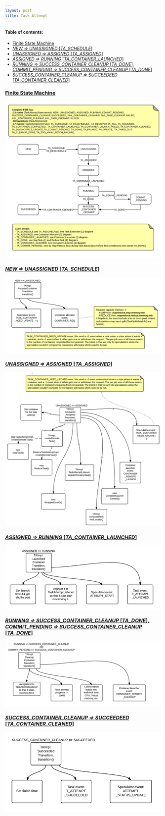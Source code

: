 ```yaml
---
layout: post
title: Task Attempt
---
```

#### Table of contents:
 * [Finite State Machine](#finite-state-machine)
 * [*NEW => UNASSIGNED* [*TA_SCHEDULE*]](#new-unassigned-ta-schedule)
 * [*UNASSIGNED => ASSIGNED* [*TA_ASSIGNED*]](#unassigned-assigned-ta-assigned)
 * [*ASSIGNED => RUNNING* [*TA_CONTAINER_LAUNCHED*]](#assigned-running-ta-container-launched)
 * [*RUNNING => SUCCESS_CONTAINER_CLEANUP* [*TA_DONE*], *COMMIT_PENDING => SUCCESS_CONTAINER_CLEANUP* [*TA_DONE*]](#running-success-container-cleanup-ta-done-commit-pending-success-container-cleanup-ta-done)
 * [*SUCCESS_CONTAINER_CLEANUP => SUCCEEDEED* [*TA_CONTAINER_CLEANED*]](#success-container-cleanup-succeedeed-ta-container-cleaned)

### <a href="#finite-state-machine" id="finite-state-machine">Finite State Machine</a>
![Hadoop (MapReduce): Task Attempt - Finite State Machine](public/images/5330591e-64f4-49d1-a118-54e30a004cb7.png)

### <a href="#new-unassigned-ta-schedule" id="new-unassigned-ta-schedule">*NEW => UNASSIGNED* [*TA_SCHEDULE*]</a>
![Hadoop (MapReduce): Task Attempt - NEW => UNASSIGNED - TA_SCHEDULE](public/images/53305997-5638-43c0-92e2-018c0a00da32.png)

### <a href="#unassigned-assigned-ta-assigned" id="unassigned-assigned-ta-assigned">*UNASSIGNED => ASSIGNED* [*TA_ASSIGNED*]</a>
![Hadoop (MapReduce): Task Attempt - UNASSIGNED => ASSIGNED - TA_ASSIGNED](public/images/533059e9-9d18-4042-aae5-4ffe0a00da8d.png)

### <a href="#assigned-running-ta-container-launched" id="assigned-running-ta-container-launched">*ASSIGNED => RUNNING* [*TA_CONTAINER_LAUNCHED*]</a>
![Hadoop (MapReduce): Task Attempt - ASSIGNED => RUNNING - TA_CONTAINER_LAUNCHED](public/images/53305a1a-1d10-4811-889d-2df60a00d013.png)

### <a href="#running-success-container-cleanup-ta-done-commit-pending-success-container-cleanup-ta-done" id="running-success-container-cleanup-ta-done-commit-pending-success-container-cleanup-ta-done">*RUNNING => SUCCESS_CONTAINER_CLEANUP* [*TA_DONE*], *COMMIT_PENDING => SUCCESS_CONTAINER_CLEANUP* [*TA_DONE*]</a>
![Hadoop (MapReduce): Task Attempt - RUNNING => SUCCESS_CONTAINER_CLEANUP - TA_DONE - COMMIT_PENDING => SUCCESS_CONTAINER_CLEANUP](public/images/53305ad5-8d54-460e-893a-3a880a004683.png) 

### <a href="#success-container-cleanup-succeedeed-ta-container-cleaned" id="success-container-cleanup-succeedeed-ta-container-cleaned">*SUCCESS_CONTAINER_CLEANUP => SUCCEEDEED* [*TA_CONTAINER_CLEANED*]</a>
![Hadoop (MapReduce): Task Attempt - SUCCESS_CONTAINER_CLEANUP => SUCCEEDEED - TA_CONTAINER_CLEANED](public/images/53305b06-4494-41e6-8baf-42c90a009b9f.png)
